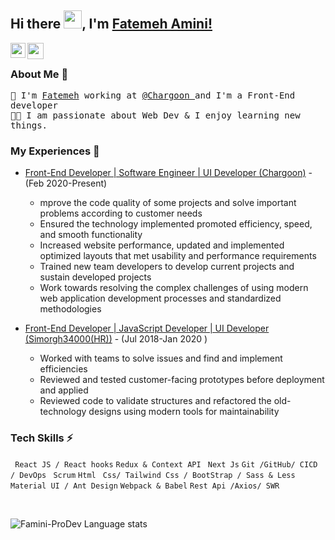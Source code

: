 
## Hi there <img src="https://github.com/TheDudeThatCode/TheDudeThatCode/blob/master/Assets/Hi.gif" width="29px">, I'm [Fatemeh Amini!](https://www.linkedin.com/in/https://www.linkedin.com/in/aminiprodev/) 

<!--
**Famini-ProDev/Famini-ProDev** is a ✨ _special_ ✨ repository because its `README.md` (this file) appears on your GitHub profile.

Here are some ideas to get you started:

- 🔭 I’m currently working on ...
- 🌱 I’m currently learning ...
- 👯 I’m looking to collaborate on ...
- 🤔 I’m looking for help with ...
- 💬 Ask me about ...
- 📫 How to reach me: ...
- 😄 Pronouns: ...
- ⚡ Fun fact: ...
-->
<a href="https://www.linkedin.com/in/aminiprodev/">
  <img align="left" width="24px" src="https://cdn.jsdelivr.net/npm/simple-icons@v3/icons/linkedin.svg"  />
</a>
<a href="mailto:mailtomefaminiprodev@gmail.com.com">
  <img align="left" width="26px" src="https://cdn.jsdelivr.net/npm/simple-icons@v3/icons/gmail.svg" />
</a>
  <br>
  
  ### About Me 🚀
  <samp>
    🌱 I'm <a href="https://www.linkedin.com/in/aminiprodev/">Fatemeh</a> working at <a href="https://www.chargoon.com/">@Chargoon </a>and I'm a Front-End              developer</br>
  👨‍💻  I am passionate about Web Dev & I enjoy learning new things. </br>
  </samp>
</p>

### My Experiences 🙌
- [Front-End Developer | Software Engineer | UI Developer (Chargoon)](https://www.chargoon.com/) - (Feb 2020-Present) <br/>
    - mprove the code quality of some projects and solve important problems according to customer needs <br/>
    - Ensured the technology implemented promoted efficiency, speed, and smooth functionality <br/>
    - Increased website performance, updated and implemented optimized layouts that met usability and performance requirements <br/>
    - Trained new team developers to develop current projects and sustain developed projects <br/>
    - Work towards resolving the complex challenges of using modern web application development processes and standardized
      methodologies <br/> 
      
- [Front-End Developer | JavaScript Developer | UI Developer (Simorgh34000(HR))](https://simorgh34000.com/) - (Jul 2018-Jan 2020 ) <br/>
    - Worked with teams to solve issues and find and implement efficiencies <br/>
    - Reviewed and tested customer-facing prototypes before deployment and applied <br/>
    - Reviewed code to validate structures and refactored the old-technology designs using modern tools for maintainability <br/>
    
### Tech Skills ⚡
``` React JS / React hooks``` ```Redux & Context API``` ``` Next Js```  ```Git /GitHub/ CICD / DevOps```  ``` Scrum``` 
 ```Html``` ``` Css/ Tailwind Css / BootStrap / Sass & Less```  ```  Material UI / Ant Design ``` ```Webpack & Babel``` ``` Rest Api /Axios/ SWR ```

<br />

![Famini-ProDev Language stats](https://github-readme-stats-eight-theta.vercel.app/api/top-langs/?username=Famini-ProDev&layout=compact&langs_count=8&hide_border=true)

